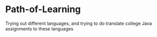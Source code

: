 # Path-of-Learning
Trying out different languages, and trying to do translate college Java assignments to these languages 
